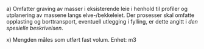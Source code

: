 a) Omfatter graving av masser i eksisterende leie i henhold til profiler og utplanering av massene langs elve-/bekkeleiet. Der prosesser skal omfatte opplasting og borttransport, eventuell utlegging i fylling, er dette angitt i *den spesielle beskrivelsen*.

x) Mengden måles som utført fast volum. Enhet: m3

